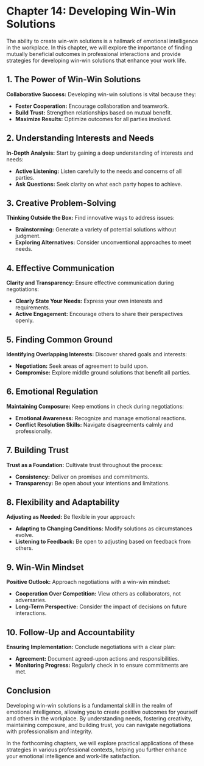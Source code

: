 Chapter 14: Developing Win-Win Solutions
========================================

The ability to create win-win solutions is a hallmark of emotional intelligence in the workplace. In this chapter, we will explore the importance of finding mutually beneficial outcomes in professional interactions and provide strategies for developing win-win solutions that enhance your work life.

**1. The Power of Win-Win Solutions**
-------------------------------------

**Collaborative Success:** Developing win-win solutions is vital because they:

* **Foster Cooperation:** Encourage collaboration and teamwork.
* **Build Trust:** Strengthen relationships based on mutual benefit.
* **Maximize Results:** Optimize outcomes for all parties involved.

**2. Understanding Interests and Needs**
----------------------------------------

**In-Depth Analysis:** Start by gaining a deep understanding of interests and needs:

* **Active Listening:** Listen carefully to the needs and concerns of all parties.
* **Ask Questions:** Seek clarity on what each party hopes to achieve.

**3. Creative Problem-Solving**
-------------------------------

**Thinking Outside the Box:** Find innovative ways to address issues:

* **Brainstorming:** Generate a variety of potential solutions without judgment.
* **Exploring Alternatives:** Consider unconventional approaches to meet needs.

**4. Effective Communication**
------------------------------

**Clarity and Transparency:** Ensure effective communication during negotiations:

* **Clearly State Your Needs:** Express your own interests and requirements.
* **Active Engagement:** Encourage others to share their perspectives openly.

**5. Finding Common Ground**
----------------------------

**Identifying Overlapping Interests:** Discover shared goals and interests:

* **Negotiation:** Seek areas of agreement to build upon.
* **Compromise:** Explore middle ground solutions that benefit all parties.

**6. Emotional Regulation**
---------------------------

**Maintaining Composure:** Keep emotions in check during negotiations:

* **Emotional Awareness:** Recognize and manage emotional reactions.
* **Conflict Resolution Skills:** Navigate disagreements calmly and professionally.

**7. Building Trust**
---------------------

**Trust as a Foundation:** Cultivate trust throughout the process:

* **Consistency:** Deliver on promises and commitments.
* **Transparency:** Be open about your intentions and limitations.

**8. Flexibility and Adaptability**
-----------------------------------

**Adjusting as Needed:** Be flexible in your approach:

* **Adapting to Changing Conditions:** Modify solutions as circumstances evolve.
* **Listening to Feedback:** Be open to adjusting based on feedback from others.

**9. Win-Win Mindset**
----------------------

**Positive Outlook:** Approach negotiations with a win-win mindset:

* **Cooperation Over Competition:** View others as collaborators, not adversaries.
* **Long-Term Perspective:** Consider the impact of decisions on future interactions.

**10. Follow-Up and Accountability**
------------------------------------

**Ensuring Implementation:** Conclude negotiations with a clear plan:

* **Agreement:** Document agreed-upon actions and responsibilities.
* **Monitoring Progress:** Regularly check in to ensure commitments are met.

**Conclusion**
--------------

Developing win-win solutions is a fundamental skill in the realm of emotional intelligence, allowing you to create positive outcomes for yourself and others in the workplace. By understanding needs, fostering creativity, maintaining composure, and building trust, you can navigate negotiations with professionalism and integrity.

In the forthcoming chapters, we will explore practical applications of these strategies in various professional contexts, helping you further enhance your emotional intelligence and work-life satisfaction.
